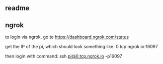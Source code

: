 ## readme

## ngrok

to login via ngrok,
go to https://dashboard.ngrok.com/status

get the IP of the pi, which should look something like:
0.tcp.ngrok.io:16097

then login with command:
ssh pi@0.tcp.ngrok.io -p16097